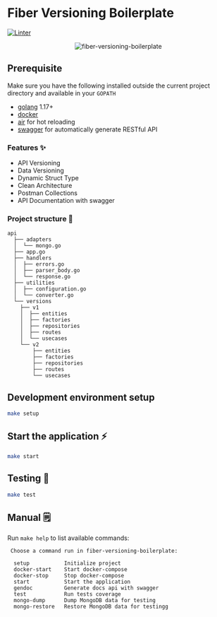 # Fiber Versioning Boilerplate
[![Linter](https://github.com/aofdev/fiber-versioning-boilerplate/workflows/Lint/badge.svg)](https://github.com/aofdev/fiber-versioning-boilerplate/actions)

<p align="center">
    <img src="demo.gif" alt="fiber-versioning-boilerplate">
</p>

## Prerequisite

Make sure you have the following installed outside the current project directory and available in your `GOPATH`

- [golang](https://golang.org) 1.17+
- [docker](https://www.docker.com/get-started)
- [air](https://github.com/cosmtrek/air) for hot reloading
- [swagger](https://github.com/swaggo/swag) for automatically generate RESTful API

### Features ✨ 
- API Versioning
- Data Versioning
- Dynamic Struct Type
- Clean Architecture
- Postman Collections
- API Documentation with swagger

### Project structure 📁
```
api
  ├── adapters
  │  └── mongo.go
  ├── app.go
  ├── handlers
  │  ├── errors.go
  │  ├── parser_body.go
  │  └── response.go
  ├── utilities
  │  ├── configuration.go
  │  └── converter.go
  └── versions
    ├── v1
    │  ├── entities
    │  ├── factories
    │  ├── repositories
    │  ├── routes
    │  └── usecases
    └── v2
        ├── entities
        ├── factories
        ├── repositories
        ├── routes
        └── usecases
```

## Development environment setup

```sh
make setup
```

## Start the application ⚡️

```sh
make start
```
## Testing 🧪

```sh
make test
```

## Manual 🗒️

Run `make help` to list available commands:

```text
 Choose a command run in fiber-versioning-boilerplate:

  setup           Initialize project
  docker-start    Start docker-compose
  docker-stop     Stop docker-compose
  start           Start the application
  gendoc          Generate docs api with swagger
  test            Run tests coverage
  mongo-dump      Dump MongoDB data for testing
  mongo-restore   Restore MongoDB data for testingg

```
